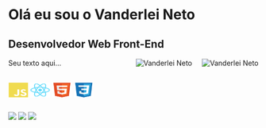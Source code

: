 # Olá eu sou o Vanderlei Neto
## Desenvolvedor Web Front-End
<div style="float: right; margin-left: 20px;">
  <img src="https://lh3.googleusercontent.com/yZRg2HX3SJ82OxzNp-9B0WDN-_e3Ljk__ZKvnuRn5l3zjc3SIwRR1zgATJVrPRKWZFakuN8b7vv9_RXzolnYhqNwijWNA-bPT-xZfLFn9TVn2JAXlo0yelO5_ccfNzShzYKp8cnmw1wGCUrUO0ttghdGr5YOuDWAc9EQODsVrqsyQR1DefdGr2veyEKla3F6ywRW3v54nqnLxUM8g2Lhsn4rC7JOdRRr5AYLCuyp_ljqD10IKGo1tCusUa1-d0XJWdFtxdkzzfeifMnstrG6T2l92hoPTFnYOeS94BOFB0blt3O5LIqFIrPTijkMVNqmq-WsENZwZEvTmsFLbA4tBP45XRbjX8edoYHop7bm6m7eZD-uoT8OFe1G0H8MFf-So_QSTe_U3QPJQQj6sBFF7dBwJKWRbW5pigD_RA5BB3YwcqDLS2NwmrQWI9sO1mxQMeMcU2Ywtmf3MHDqX-C8Q4EQPXxZXdPTtixsRcjN5vN4I5VtI_GFofHtFheYspGDraTvM5NKfKCiskyb0KPdVR7FM1iPOzXnpjofEKY1teFapQ0VGdMj7V9aFwDWj7cyEjIJUn_qGdAMd94xs_7_pW0MHddltiDc2KEobXaoSd58OhbQ5ecyK9iSUPuNd-Cg3DJYzSzSXIbXlkpSAU4MaU1zCsaSKi5PRyqCu233bpD3br3jnzHAZ2ZUxpNdOM9t5lNw8EOS4RkjHJj6gRwxGn58_k6i4mkEuI2Pz7DAohzHyMeI3Q3iu1tbrecOSJeFfZXD3EuTiN9c6JZZEMi7ZYm9uUroO7sTZhs3TqgyAaePwO28-lPIrLnxvFdbKdswwZ61p2R6b1YzuNv0HeDqHuJMfdFh2KvbL_ak3I8GwZYEfN1Et6-QuhwfmKozpQNvgzbieVPoFVxcgx9LH98EOw17tROVXJCBI9_d9Sua5N2P=w300-h400-s-no?authuser=0" alt="Vanderlei Neto">
</div>

<div style="float: right; margin-left: 20px;">
  <img src="https://lh3.googleusercontent.com/yZRg2HX3SJ82OxzNp-9B0WDN-_e3Ljk__ZKvnuRn5l3zjc3SIwRR1zgATJVrPRKWZFakuN8b7vv9_RXzolnYhqNwijWNA-bPT-xZfLFn9TVn2JAXlo0yelO5_ccfNzShzYKp8cnmw1wGCUrUO0ttghdGr5YOuDWAc9EQODsVrqsyQR1DefdGr2veyEKla3F6ywRW3v54nqnLxUM8g2Lhsn4rC7JOdRRr5AYLCuyp_ljqD10IKGo1tCusUa1-d0XJWdFtxdkzzfeifMnstrG6T2l92hoPTFnYOeS94BOFB0blt3O5LIqFIrPTijkMVNqmq-WsENZwZEvTmsFLbA4tBP45XRbjX8edoYHop7bm6m7eZD-uoT8OFe1G0H8MFf-So_QSTe_U3QPJQQj6sBFF7dBwJKWRbW5pigD_RA5BB3YwcqDLS2NwmrQWI9sO1mxQMeMcU2Ywtmf3MHDqX-C8Q4EQPXxZXdPTtixsRcjN5vN4I5VtI_GFofHtFheYspGDraTvM5NKfKCiskyb0KPdVR7FM1iPOzXnpjofEKY1teFapQ0VGdMj7V9aFwDWj7cyEjIJUn_qGdAMd94xs_7_pW0MHddltiDc2KEobXaoSd58OhbQ5ecyK9iSUPuNd-Cg3DJYzSzSXIbXlkpSAU4MaU1zCsaSKi5PRyqCu233bpD3br3jnzHAZ2ZUxpNdOM9t5lNw8EOS4RkjHJj6gRwxGn58_k6i4mkEuI2Pz7DAohzHyMeI3Q3iu1tbrecOSJeFfZXD3EuTiN9c6JZZEMi7ZYm9uUroO7sTZhs3TqgyAaePwO28-lPIrLnxvFdbKdswwZ61p2R6b1YzuNv0HeDqHuJMfdFh2KvbL_ak3I8GwZYEfN1Et6-QuhwfmKozpQNvgzbieVPoFVxcgx9LH98EOw17tROVXJCBI9_d9Sua5N2P=w300-h400-s-no?authuser=0" alt="Vanderlei Neto">
</div>

Seu texto aqui...

<div style="display: inline_block"><br>
  <img align="center" alt="Vanderlei-Js" height="30" width="40" src="https://raw.githubusercontent.com/devicons/devicon/master/icons/javascript/javascript-plain.svg">
  <img align="center" alt="Vanderlei-React" height="30" width="40" src="https://raw.githubusercontent.com/devicons/devicon/master/icons/react/react-original.svg">
  <img align="center" alt="Vanderlei-HTML" height="30" width="40" src="https://raw.githubusercontent.com/devicons/devicon/master/icons/html5/html5-original.svg">
  <img align="center" alt="Vanderlei-CSS" height="30" width="40" src="https://raw.githubusercontent.com/devicons/devicon/master/icons/css3/css3-original.svg">
  </div>
  
  ##
 

  <a href="https://www.instagram.com/josevanderleineto/" target="_blank"><img src="https://img.shields.io/badge/-Instagram-%23E4405F?style=for-the-badge&logo=instagram&logoColor=white" target="_blank"></a>
  <a href = "mailto:josevanderlei.nn@gmail.com"><img src="https://img.shields.io/badge/-Gmail-%23333?style=for-the-badge&logo=gmail&logoColor=white" target="_blank"></a>
  <a href="https://www.linkedin.com/in/vanderlei-desenvolvedor-front-end/" target="_blank"><img src="https://img.shields.io/badge/-LinkedIn-%230077B5?style=for-the-badge&logo=linkedin&logoColor=white" target="_blank"></a> 
  
</div>

